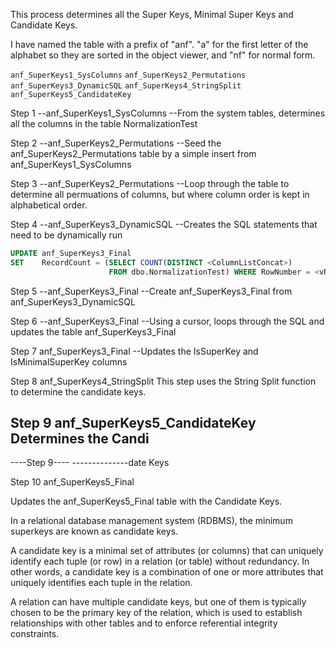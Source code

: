 This process determines all the Super Keys, Minimal Super Keys and Candidate Keys.

I have named the table with a prefix of "anf".  "a" for the first letter of the alphabet so they are sorted in the object viewer, and "nf" for normal form.

`anf_SuperKeys1_SysColumns`
`anf_SuperKeys2_Permutations`
`anf_SuperKeys3_DynamicSQL`
`anf_SuperKeys4_StringSplit`
`anf_SuperKeys5_CandidateKey`

Step 1
--anf_SuperKeys1_SysColumns
--From the system tables, determines all the columns in the table NormalizationTest

Step 2
--anf_SuperKeys2_Permutations
--Seed the anf_SuperKeys2_Permutations table by a simple insert from anf_SuperKeys1_SysColumns

Step 3
--anf_SuperKeys2_Permutations
--Loop through the table to determine all permuations of columns, but where column order is kept in alphabetical order.

Step 4
--anf_SuperKeys3_DynamicSQL
--Creates the SQL statements that need to be dynamically run
```sql
UPDATE anf_SuperKeys3_Final 
SET    RecordCount = (SELECT COUNT(DISTINCT <ColumnListConcat>)
                      FROM dbo.NormalizationTest) WHERE RowNumber = <vRowNumber>
```

Step 5
--anf_SuperKeys3_Final
--Create anf_SuperKeys3_Final from anf_SuperKeys3_DynamicSQL

Step 6
--anf_SuperKeys3_Final
--Using a cursor, loops through the SQL and updates the table anf_SuperKeys3_Final

Step 7
anf_SuperKeys3_Final
--Updates the IsSuperKey and IsMinimalSuperKey columns

Step 8
anf_SuperKeys4_StringSplit
This step uses the String Split function to determine the candidate keys.

Step 9
anf_SuperKeys5_CandidateKey
Determines the Candi
--------------
----Step 9----
--------------date Keys

Step 10
anf_SuperKeys5_Final

Updates the anf_SuperKeys5_Final table with the Candidate Keys.

In a relational database management system (RDBMS), the minimum superkeys are known as candidate keys.

A candidate key is a minimal set of attributes (or columns) that can uniquely identify each tuple (or row) in a relation (or table) without redundancy. In other words, a candidate key is a combination of one or more attributes that uniquely identifies each tuple in the relation.

A relation can have multiple candidate keys, but one of them is typically chosen to be the primary key of the relation, which is used to establish relationships with other tables and to enforce referential integrity constraints.



